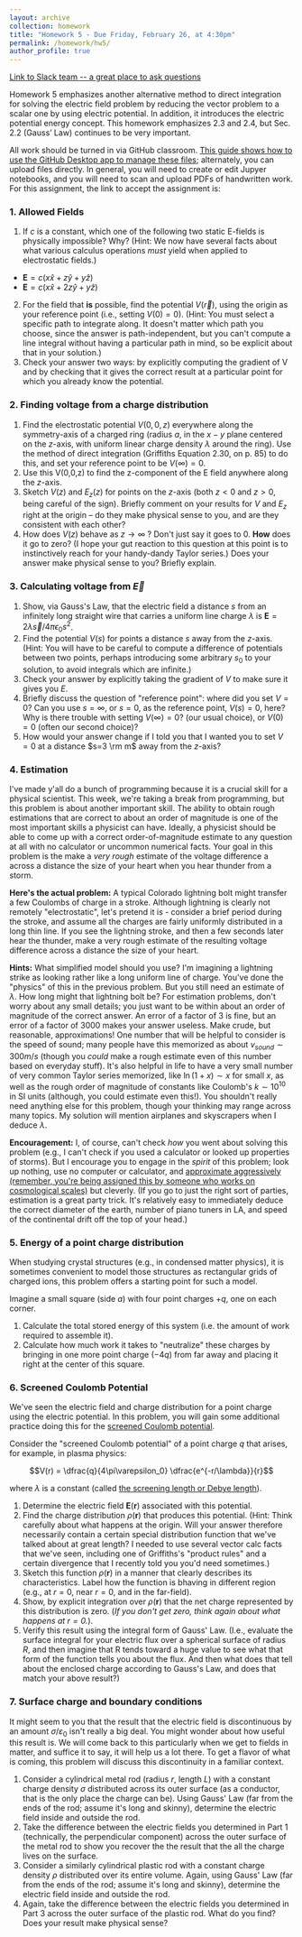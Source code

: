 ```yaml
---
layout: archive
collection: homework
title: "Homework 5 - Due Friday, February 26, at 4:30pm"
permalink: /homework/hw5/
author_profile: true
---
```

[Link to Slack team -- a great place to ask questions](https://physicsatregis.slack.com)

Homework 5 emphasizes another alternative method to direct integration for solving the electric field problem by reducing the vector problem to a scalar one by using electric potential. In addition, it introduces the electric potential energy concept. This homework emphasizes 2.3 and 2.4, but Sec. 2.2 (Gauss’ Law) continues to be very important.

All work should be turned in via GitHub classroom. [This guide shows how to use the GitHub Desktop app to manage these files](https://emtilt.github.io/guides/githubclass/); alternately, you can upload files directly. In general, you will need to create or edit Jupyer notebooks, and you will need to scan and upload PDFs of handwritten work. For this assignment, the link to accept the assignment is: []()


### 1. Allowed Fields
1. If $c$ is a constant, which one of the following two static E-fields is physically impossible? Why? (Hint: We now have several facts about what various calculus operations *must* yield when applied to electrostatic fields.)
  -  $\mathbf{E}=c\left(x\hat{x}+z\hat{y}+y\hat{z} \right)$
  -  $\mathbf{E}=c\left(x\hat{x}+2z\hat{y}+y\hat{z} \right)$
2. For the field that **is** possible, find the potential $V(\vec{r})$, using the origin as your reference point (i.e., setting $V(0)=0$). (Hint: You must select a specific path to integrate along. It doesn't matter which path you choose, since the answer is path-independent, but you can't compute a line integral without having a particular path in mind, so be explicit about that in your solution.)
3. Check your answer two ways: by explicitly computing the gradient of V and by checking that it gives the correct result at a particular point for which you already know the potential. 


### 2. Finding voltage from a charge distribution
1. Find the electrostatic potential $V(0,0,z)$ everywhere along the symmetry-axis of a charged ring (radius $a$, in the $x-y$ plane centered on the $z$-axis, with uniform linear charge density $\lambda$ around the ring).  Use the method of direct integration (Griffiths Equation 2.30, on p. 85) to do this, and set your reference point to be $V(\infty)=0$.   
2. Use this V(0,0,z) to find the z-component of the E field anywhere along the $z$-axis. <!--We have already derived this result directly from Coulomb's law, so you should be able to confirm your answer.-->
3. Sketch $V(z)$ and $E_z(z)$ for points on the $z$-axis (both $z<0$ and $z>0$, being careful of the sign). Briefly comment on your results for $V$ and $E_z$ right at the origin – do they make physical sense to you, and are they consistent with each other?   
4. How does $V(z)$ behave as $z\rightarrow\infty$ ? Don't just say it goes to 0. **How** does it go to zero? (I hope your gut reaction to this question at this point is to instinctively reach for your handy-dandy Taylor series.) Does your answer make physical sense to you? Briefly explain. 

### 3. Calculating voltage from $\vec{E}$
1. Show, via Gauss's Law, that the electric field a distance $s$ from an infinitely long straight wire that carries a uniform line charge $\lambda$ is $\mathbf{E}=2\lambda\vec{s}/4\pi\epsilon_0s^2$.
2. Find the potential $V(s)$ for points a distance $s$ away from the $z$-axis. (Hint: You will have to be careful to compute a difference of potentials between two points, perhaps introducing some arbitrary $s_0$ to your solution, to avoid integrals which are infinite.)
3. Check your answer by explicitly taking the gradient of $V$ to make sure it gives you $E$. 
4. Briefly discuss the question of "reference point": where did you set $V=0$? Can you use $s=\infty$, or $s=0$, as the reference point, $V(s)=0$, here? Why is there trouble with setting $V(\infty)=0$? (our usual choice), or $V(0)=0$ (often our second choice)?
5. How would your answer change if I told you that I wanted you to set $V=0$ at a distance $s=3 \rm m$ away from the $z$-axis?  


### 4. Estimation
I've made y'all do a bunch of programming because it is a crucial skill for a physical scientist. This week, we're taking a break from programming, but this problem is about another important skill. The ability to obtain rough estimations that are correct to about an order of magnitude is one of the most important skills a physicist can have. Ideally, a physicist should be able to come up with a correct order-of-magnitude estimate to any question at all with no calculator or uncommon numerical facts. Your goal in this problem is the make a *very rough* estimate of the voltage difference a across a distance the size of your heart when you hear thunder from a storm.

**Here's the actual problem:** A typical Colorado lightning bolt might transfer a few Coulombs of charge in a stroke. Although lightning is clearly not remotely "electrostatic", let's pretend it is - consider a brief period during the stroke, and assume all the charges are fairly uniformly distributed in a long thin line. If you see the lightning stroke, and then a few seconds later hear the thunder, make a very rough estimate of the resulting voltage difference across a distance the size of your heart. 

**Hints:** What simplified model should you use? I'm imagining a lightning strike as looking rather like a long uniform line of charge. You've done the "physics" of this in the previous problem.  But you still need an estimate of $\lambda$. How long might that lightning bolt be? For estimation problems, don't worry about any small details; you just want to be within about an order of magnitude of the correct answer. An error of a factor of 3 is fine, but an error of a factor of 3000 makes your answer useless. Make crude, but reasonable, approximations! One number that will be helpful to consider is the speed of sound; many people have this memorized as about $v_{sound}\sim 300 m/s$ (though you *could* make a rough estimate even of this number based on everyday stuff). It's also helpful in life to have a very small number of very common Taylor series memorized, like $\ln (1+x)\sim x$ for small $x$, as well as the rough order of magnitude of constants like Coulomb's $k\sim10^{10}$ in SI units (although, you could estimate even this!). You shouldn't really need anything else for this problem, though your thinking may range across many topics. My solution will mention airplanes and skyscrapers when I deduce $\lambda$.

**Encouragement:** I, of course, can't check *how* you went about solving this problem (e.g., I can't check if you used a calculator or looked up properties of storms). But I encourage you to engage in the *spirit* of this problem; look up nothing, use no computer or calculator, and [approximate aggressively (remember, you're being assigned this by someone who works on cosmological scales)](https://www.xkcd.com/2205/) but cleverly. (If you go to just the right sort of parties, estimation is a great party trick. It's relatively easy to immediately deduce the correct diameter of the earth, number of piano tuners in LA, and speed of the continental drift off the top of your head.)


### 5. Energy of a point charge distribution

When studying crystal structures (e.g., in condensed matter physics), it is sometimes convenient to model those structures as rectangular grids of charged ions, this problem offers a starting point for such a model.

Imagine a small square (side $a$) with four point charges $+q$, one on each corner.

1. Calculate the total stored energy of this system (i.e. the amount of work required to assemble it).
2. Calculate how much work it takes to "neutralize" these charges by bringing in one more point charge ($-4q$) from far away and placing it right at the center of this square.


### 6. Screened Coulomb Potential

We've seen the electric field and charge distribution for a point charge using the electric potential.  In this problem, you will gain some additional practice doing this for the [screened Coulomb potential](https://en.wikipedia.org/wiki/Electric-field_screening).

Consider the "screened Coulomb potential" of a point charge $q$ that arises, for example, in plasma physics:

$$V(r) = \dfrac{q}{4\pi\varepsilon_0} \dfrac{e^{-r/\lambda}}{r}$$

where $\lambda$ is a constant (called [the screening length or Debye length](https://en.wikipedia.org/wiki/Debye_length)).

1. Determine the electric field $\mathbf{E}(\mathbf{r})$ associated with this potential.
2. Find the charge distribution $\rho(\mathbf{r})$ that produces this potential. (Hint: Think carefully about what happens at the origin. Will your answer therefore necessarily contain a certain special distribution function that we've talked about at great length? I needed to use several vector calc facts that we've seen, including one of Griffiths's "product rules" and a certain divergence that I recently told you you'd need sometimes.)
3. Sketch this function $\rho(\mathbf{r})$ in a manner that clearly describes its characteristics. Label how the function is bhaving in different region (e.g., at $r=0$, near $r=0$, and in the far-field).
4. Show, by explicit integration over $\rho(\mathbf{r})$ that the net charge represented by this distribution is zero. (*If you don't get zero, think again about what happens at $r = 0$.*).
5. Verify this result using the integral form of Gauss' Law. (I.e., evaluate the surface integral for your electric flux over a spherical surface of radius $R$, and then imagine that R tends toward a huge value to see what that form of the function tells you about the flux. And then what does that tell about the enclosed charge according to Gauss's Law, and does that match your above result?)

### 7. Surface charge and boundary conditions

It might seem to you that the result that the electric field is discontinuous by an amount $\sigma/\varepsilon_0$ isn't really a big deal. You might wonder about how useful this result is. We will come back to this particularly when we get to fields in matter, and suffice it to say, it will help us a lot there. To get a flavor of what is coming, this problem will discuss this discontinuity in a familiar context.

1. Consider a cylindrical metal rod (radius $r$, length $L$) with a constant charge density $\sigma$ distributed across its outer surface (as a conductor, that is the only place the charge can be). Using Gauss' Law (far from the ends of the rod; assume it's long and skinny), determine the electric field inside and outside the rod.
2. Take the difference between the electric fields you determined in Part 1 (technically, the perpendicular component) across the outer surface of the metal rod to show you recover the the result that the all the charge lives on the surface.
3. Consider a similarly cylindrical plastic rod with a constant charge density $\rho$ distributed over its entire volume. Again, using Gauss' Law (far from the ends of the rod; assume it's long and skinny), determine the electric field inside and outside the rod.
4. Again, take the difference between the electric fields you determined in Part 3 across the outer surface of the plastic rod. What do you find? Does your result make physical sense?
